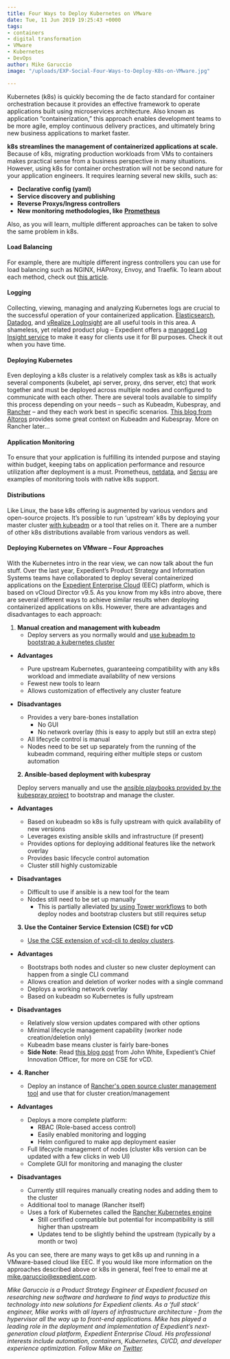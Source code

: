 ```yaml
---
title: Four Ways to Deploy Kubernetes on VMware
date: Tue, 11 Jun 2019 19:25:43 +0000
tags:
- containers
- digital transformation
- VMware
- Kubernetes
- DevOps
author: Mike Garuccio
image: "/uploads/EXP-Social-Four-Ways-to-Deploy-K8s-on-VMware.jpg"

---
```

Kubernetes (k8s) is quickly becoming the de facto standard for container orchestration because it provides an effective framework to operate applications built using microservices architecture. Also known as application “containerization,” this approach enables development teams to be more agile, employ continuous delivery practices, and ultimately bring new business applications to market faster.

**k8s streamlines the management of containerized applications at scale.** Because of k8s, migrating production workloads from VMs to containers makes practical sense from a business perspective in many situations. However, using k8s for container orchestration will not be second nature for your application engineers. It requires learning several new skills, such as:

* **Declarative config (yaml)**
* **Service discovery and publishing**
* **Reverse Proxys/Ingress controllers**
* **New monitoring methodologies, like** [**Prometheus**](https://github.com/coreos/prometheus-operator)

Also, as you will learn, multiple different approaches can be taken to solve the same problem in k8s.

#### Load Balancing

For example, there are multiple different ingress controllers you can use for load balancing such as NGINX, HAProxy, Envoy, and Traefik. To learn about each method, check out [this article](https://kubedex.com/ingress/).

#### Logging

Collecting, viewing, managing and analyzing Kubernetes logs are crucial to the successful operation of your containerized application. [Elasticsearch](https://www.elastic.co/elasticsearch-kubernetes), [Datadog](https://www.datadoghq.com/log-management/), and [vRealize LogInsight](https://www.vmware.com/products/vrealize-log-insight.html) are all useful tools in this area. A shameless, yet related product plug – Expedient offers a [managed Log Insight service](https://www.expedient.com/services/managed-services/compliance-security/unified-log-management/) to make it easy for clients use it for BI purposes. Check it out when you have time.

#### Deploying Kubernetes

Even deploying a k8s cluster is a relatively complex task as k8s is actually several components (kubelet, api server, proxy, dns server, etc) that work together and must be deployed across multiple nodes and configured to communicate with each other. There are several tools available to simplify this process depending on your needs – such as Kubeadm, Kubespray, and [Rancher](https://rancher.com/what-is-rancher/how-is-rancher-different/) – and they each work best in specific scenarios. [This blog from Altoros](https://www.altoros.com/blog/a-multitude-of-kubernetes-deployment-tools-kubespray-kops-and-kubeadm/) provides some great context on Kubeadm and Kubespray. More on Rancher later...

#### Application Monitoring

To ensure that your application is fulfilling its intended purpose and staying within budget, keeping tabs on application performance and resource utilization after deployment is a must. Prometheus, [netdata](https://docs.netdata.cloud/), and [Sensu](https://sensu.io/solutions/container-monitoring) are examples of monitoring tools with native k8s support.

#### Distributions

Like Linux, the base k8s offering is augmented by various vendors and open-source projects. It’s possible to run ‘upstream’ k8s by deploying your master cluster [with kubeadm](https://kubernetes.io/docs/setup/independent/create-cluster-kubeadm/) or a tool that relies on it. There are a number of other k8s distributions available from various vendors as well.

#### Deploying Kubernetes on VMware – Four Approaches

With the Kubernetes intro in the rear view, we can now talk about the fun stuff. Over the last year, Expedient’s Product Strategy and Information Systems teams have collaborated to deploy several containerized applications on the [Expedient Enterprise Cloud](https://www.expedient.com/services/infrastructure-as-a-service/cloud/) (EEC) platform, which is based on vCloud Director v9.5. As you know from my k8s intro above, there are several different ways to achieve similar results when deploying containerized applications on k8s. However, there are advantages and disadvantages to each approach:

1. **Manual creation and management with kubeadm**
   * Deploy servers as you normally would and [use kubeadm to bootstrap a kubernetes cluster](https://kubernetes.io/docs/setup/independent/create-cluster-kubeadm/)

* **Advantages**
  * Pure upstream Kubernetes, guaranteeing compatibility with any k8s workload and immediate availability of new versions
  * Fewest new tools to learn
  * Allows customization of effectively any cluster feature
* **Disadvantages**
  * Provides a very bare-bones installation
    * No GUI
    * No network overlay (this is easy to apply but still an extra step)
  * All lifecycle control is manual
  * Nodes need to be set up separately from the running of the kubeadm command, requiring either multiple steps or custom automation

  **2. Ansible-based deployment with kubespray**

  Deploy servers manually and use the [ansible playbooks provided by the kubespray project](https://github.com/kubernetes-sigs/kubespray) to bootstrap and manage the cluster.
* **Advantages**
  * Based on kubeadm so k8s is fully upstream with quick availability of new versions
  * Leverages existing ansible skills and infrastructure (if present)
  * Provides options for deploying additional features like the network overlay
  * Provides basic lifecycle control automation
  * Cluster still highly customizable
* **Disadvantages**
  * Difficult to use if ansible is a new tool for the team
  * Nodes still need to be set up manually
    * This is partially alleviated [by using Tower workflows](https://docs.ansible.com/ansible-tower/latest/html/userguide/workflows.html) to both deploy nodes and bootstrap clusters but still requires setup

  **3. Use the Container Service Extension (CSE) for vCD**
  * [Use the CSE extension of vcd-cli to deploy clusters](https://vmware.github.io/container-service-extension/CLUSTER_ADMIN.html#example).
* **Advantages**
  * Bootstraps both nodes and cluster so new cluster deployment can happen from a single CLI command
  * Allows creation and deletion of worker nodes with a single command
  * Deploys a working network overlay
  * Based on kubeadm so Kubernetes is fully upstream
* **Disadvantages**
  * Relatively slow version updates compared with other options
  * Minimal lifecycle management capability (worker node creation/deletion only)
  * Kubeadm base means cluster is fairly bare-bones
  * **Side Note**: Read [this blog post](https://www.expedient.com/blog/deploy-kubernetes-clusters-alongside-virtual-machines-with-expedient-enterprise-cloud/) from John White, Expedient’s Chief Innovation Officer, for more on CSE for vCD.
* **4. Rancher**
  * Deploy an instance of [Rancher's open source cluster management tool](https://rancher.com/products/rancher/) and use that for cluster creation/management
* **Advantages**
  * Deploys a more complete platform:
    * RBAC (Role-based access control)
    * Easily enabled monitoring and logging
    * Helm configured to make app deployment easier
  * Full lifecycle management of nodes (cluster k8s version can be updated with a few clicks in web UI)
  * Complete GUI for monitoring and managing the cluster
* **Disadvantages**
  * Currently still requires manually creating nodes and adding them to the cluster
  * Additional tool to manage (Rancher itself)
  * Uses a fork of Kubernetes called the [Rancher Kubernetes engine](https://github.com/rancher/rke)
    * Still certified compatible but potential for incompatibility is still higher than upstream
    * Updates tend to be slightly behind the upstream (typically by a month or two)

As you can see, there are many ways to get k8s up and running in a VMware-based cloud like EEC. If you would like more information on the approaches described above or k8s in general, feel free to email me at [mike.garuccio@expedient.com](mailto:mike.garuccio@expedient.com).

_Mike Garuccio is a Product Strategy Engineer at Expedient focused on researching new software and hardware to find ways to productize this technology into new solutions for Expedient clients. As a ‘full stack’ engineer, Mike works with all layers of infrastructure architecture - from the hypervisor all the way up to front-end applications. Mike has played a leading role in the deployment and implementation of Expedient’s next-generation cloud platform, Expedient Enterprise Cloud. His professional interests include automation, containers, Kubernetes, CI/CD, and developer experience optimization. Follow Mike on_ [_Twitter_](https://twitter.com/mgaruccio)_._